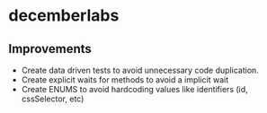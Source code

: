 # decemberlabs

## Improvements
- Create data driven tests to avoid unnecessary code duplication. 
- Create explicit waits for methods to avoid a implicit wait
- Create ENUMS to avoid hardcoding values like identifiers (id, cssSelector, etc) 